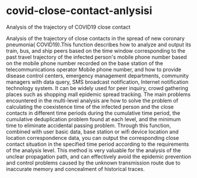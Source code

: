 # covid-close-contact-anlysisi
Analysis of the trajectory of COVID19 close contact

Analysis of the trajectory of close contacts in the spread of new coronary pneumonia( COVID19).This function describes how to analyze and output its train, bus, and ship peers based on the time window corresponding to the past travel trajectory of the infected person's mobile phone number based on the mobile phone number recorded on the base station of the telecommunications operator Mobile phone number, and how to provide disease control centers, emergency management departments, community managers with data query, SMS broadcast notification, Internet notification technology system. It can be widely used for peer inquiry, crowd gathering places such as shopping mall epidemic spread tracking. The main problems encountered in the multi-level analysis are how to solve the problem of calculating the coexistence time of the infected person and the close contacts in different time periods during the cumulative time period, the cumulative deduplication problem found at each level, and the minimum time to eliminate accidental passing problem. Through this function, combined with user basic data, base station or wifi device location and location correspondence data, you can output the corresponding close contact situation in the specified time period according to the requirements of the analysis level. This method is very valuable for the analysis of the unclear propagation path, and can effectively avoid the epidemic prevention and control problems caused by the unknown transmission route due to inaccurate memory and concealment of historical traces.
